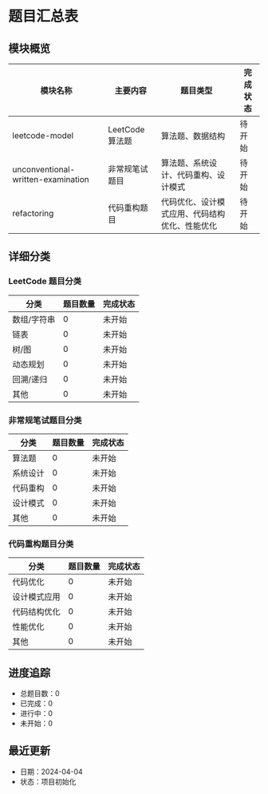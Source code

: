 # 题目汇总表

## 模块概览

| 模块名称 | 主要内容 | 题目类型 | 完成状态 |
|---------|---------|---------|---------|
| leetcode-model | LeetCode 算法题 | 算法题、数据结构 | 待开始 |
| unconventional-written-examination | 非常规笔试题目 | 算法题、系统设计、代码重构、设计模式 | 待开始 |
| refactoring | 代码重构题目 | 代码优化、设计模式应用、代码结构优化、性能优化 | 待开始 |

## 详细分类

### LeetCode 题目分类
| 分类 | 题目数量 | 完成状态 |
|------|---------|---------|
| 数组/字符串 | 0 | 未开始 |
| 链表 | 0 | 未开始 |
| 树/图 | 0 | 未开始 |
| 动态规划 | 0 | 未开始 |
| 回溯/递归 | 0 | 未开始 |
| 其他 | 0 | 未开始 |

### 非常规笔试题目分类
| 分类 | 题目数量 | 完成状态 |
|------|---------|---------|
| 算法题 | 0 | 未开始 |
| 系统设计 | 0 | 未开始 |
| 代码重构 | 0 | 未开始 |
| 设计模式 | 0 | 未开始 |
| 其他 | 0 | 未开始 |

### 代码重构题目分类
| 分类 | 题目数量 | 完成状态 |
|------|---------|---------|
| 代码优化 | 0 | 未开始 |
| 设计模式应用 | 0 | 未开始 |
| 代码结构优化 | 0 | 未开始 |
| 性能优化 | 0 | 未开始 |
| 其他 | 0 | 未开始 |

## 进度追踪
- 总题目数：0
- 已完成：0
- 进行中：0
- 未开始：0

## 最近更新
- 日期：2024-04-04
- 状态：项目初始化 